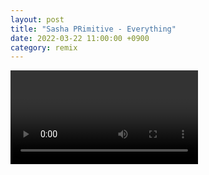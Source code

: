 ```yaml
---
layout: post
title: "Sasha PRimitive - Everything"
date: 2022-03-22 11:00:00 +0900
category: remix
---
```


<div class="video-container">
    <video id="player" class="video-js vjs-default-skin vjs-big-play-centered" data-json="/public/json/remix/sasha PRimitive - Everything.json"></video>
</div>